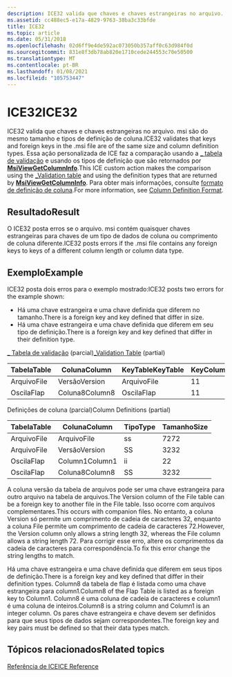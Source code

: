 ```yaml
---
description: ICE32 valida que chaves e chaves estrangeiras no arquivo. msi são do mesmo tamanho e tipos de definição de coluna.
ms.assetid: cc488ec5-e17a-4829-9763-38ba3c33bfde
title: ICE32
ms.topic: article
ms.date: 05/31/2018
ms.openlocfilehash: 02d6ff9e4de592ac073050b357aff0c63d984f0d
ms.sourcegitcommit: 831e8f3db78ab820e1710cede244553c70e50500
ms.translationtype: MT
ms.contentlocale: pt-BR
ms.lasthandoff: 01/08/2021
ms.locfileid: "105753447"
---
```

# <a name="ice32"></a><span data-ttu-id="faf0e-103">ICE32</span><span class="sxs-lookup"><span data-stu-id="faf0e-103">ICE32</span></span>

<span data-ttu-id="faf0e-104">ICE32 valida que chaves e chaves estrangeiras no arquivo. msi são do mesmo tamanho e tipos de definição de coluna.</span><span class="sxs-lookup"><span data-stu-id="faf0e-104">ICE32 validates that keys and foreign keys in the .msi file are of the same size and column definition types.</span></span> <span data-ttu-id="faf0e-105">Essa ação personalizada de ICE faz a comparação usando a [ \_ tabela de validação](-validation-table.md) e usando os tipos de definição que são retornados por [**MsiViewGetColumnInfo**](/windows/desktop/api/Msiquery/nf-msiquery-msiviewgetcolumninfo).</span><span class="sxs-lookup"><span data-stu-id="faf0e-105">This ICE custom action makes the comparison using the [\_Validation table](-validation-table.md) and using the definition types that are returned by [**MsiViewGetColumnInfo**](/windows/desktop/api/Msiquery/nf-msiquery-msiviewgetcolumninfo).</span></span> <span data-ttu-id="faf0e-106">Para obter mais informações, consulte [formato de definição de coluna](column-definition-format.md).</span><span class="sxs-lookup"><span data-stu-id="faf0e-106">For more information, see [Column Definition Format](column-definition-format.md).</span></span>

## <a name="result"></a><span data-ttu-id="faf0e-107">Resultado</span><span class="sxs-lookup"><span data-stu-id="faf0e-107">Result</span></span>

<span data-ttu-id="faf0e-108">O ICE32 posta erros se o arquivo. msi contém quaisquer chaves estrangeiras para chaves de um tipo de dados de coluna ou comprimento de coluna diferente.</span><span class="sxs-lookup"><span data-stu-id="faf0e-108">ICE32 posts errors if the .msi file contains any foreign keys to keys of a different column length or column data type.</span></span>

## <a name="example"></a><span data-ttu-id="faf0e-109">Exemplo</span><span class="sxs-lookup"><span data-stu-id="faf0e-109">Example</span></span>

<span data-ttu-id="faf0e-110">ICE32 posta dois erros para o exemplo mostrado:</span><span class="sxs-lookup"><span data-stu-id="faf0e-110">ICE32 posts two errors for the example shown:</span></span>

-   <span data-ttu-id="faf0e-111">Há uma chave estrangeira e uma chave definida que diferem no tamanho.</span><span class="sxs-lookup"><span data-stu-id="faf0e-111">There is a foreign key and key defined that differ in size.</span></span>
-   <span data-ttu-id="faf0e-112">Há uma chave estrangeira e uma chave definida que diferem em seu tipo de definição.</span><span class="sxs-lookup"><span data-stu-id="faf0e-112">There is a foreign key and key defined that differ in their definition type.</span></span>

<span data-ttu-id="faf0e-113">[ \_ Tabela de validação](-validation-table.md) (parcial)</span><span class="sxs-lookup"><span data-stu-id="faf0e-113">[\_Validation Table](-validation-table.md) (partial)</span></span>



| <span data-ttu-id="faf0e-114">Tabela</span><span class="sxs-lookup"><span data-stu-id="faf0e-114">Table</span></span> | <span data-ttu-id="faf0e-115">Coluna</span><span class="sxs-lookup"><span data-stu-id="faf0e-115">Column</span></span>  | <span data-ttu-id="faf0e-116">KeyTable</span><span class="sxs-lookup"><span data-stu-id="faf0e-116">KeyTable</span></span> | <span data-ttu-id="faf0e-117">KeyColumn</span><span class="sxs-lookup"><span data-stu-id="faf0e-117">KeyColumn</span></span> |
|-------|---------|----------|-----------|
| <span data-ttu-id="faf0e-118">Arquivo</span><span class="sxs-lookup"><span data-stu-id="faf0e-118">File</span></span>  | <span data-ttu-id="faf0e-119">Versão</span><span class="sxs-lookup"><span data-stu-id="faf0e-119">Version</span></span> | <span data-ttu-id="faf0e-120">Arquivo</span><span class="sxs-lookup"><span data-stu-id="faf0e-120">File</span></span>     | <span data-ttu-id="faf0e-121">1</span><span class="sxs-lookup"><span data-stu-id="faf0e-121">1</span></span>         |
| <span data-ttu-id="faf0e-122">Oscila</span><span class="sxs-lookup"><span data-stu-id="faf0e-122">Flap</span></span>  | <span data-ttu-id="faf0e-123">Coluna8</span><span class="sxs-lookup"><span data-stu-id="faf0e-123">Column8</span></span> | <span data-ttu-id="faf0e-124">Oscila</span><span class="sxs-lookup"><span data-stu-id="faf0e-124">Flap</span></span>     | <span data-ttu-id="faf0e-125">1</span><span class="sxs-lookup"><span data-stu-id="faf0e-125">1</span></span>         |



 

<span data-ttu-id="faf0e-126">Definições de coluna (parcial)</span><span class="sxs-lookup"><span data-stu-id="faf0e-126">Column Definitions (partial)</span></span>



| <span data-ttu-id="faf0e-127">Tabela</span><span class="sxs-lookup"><span data-stu-id="faf0e-127">Table</span></span> | <span data-ttu-id="faf0e-128">Coluna</span><span class="sxs-lookup"><span data-stu-id="faf0e-128">Column</span></span>  | <span data-ttu-id="faf0e-129">Tipo</span><span class="sxs-lookup"><span data-stu-id="faf0e-129">Type</span></span> | <span data-ttu-id="faf0e-130">Tamanho</span><span class="sxs-lookup"><span data-stu-id="faf0e-130">Size</span></span> |
|-------|---------|------|------|
| <span data-ttu-id="faf0e-131">Arquivo</span><span class="sxs-lookup"><span data-stu-id="faf0e-131">File</span></span>  | <span data-ttu-id="faf0e-132">Arquivo</span><span class="sxs-lookup"><span data-stu-id="faf0e-132">File</span></span>    | <span data-ttu-id="faf0e-133">s</span><span class="sxs-lookup"><span data-stu-id="faf0e-133">s</span></span>    | <span data-ttu-id="faf0e-134">72</span><span class="sxs-lookup"><span data-stu-id="faf0e-134">72</span></span>   |
| <span data-ttu-id="faf0e-135">Arquivo</span><span class="sxs-lookup"><span data-stu-id="faf0e-135">File</span></span>  | <span data-ttu-id="faf0e-136">Versão</span><span class="sxs-lookup"><span data-stu-id="faf0e-136">Version</span></span> | <span data-ttu-id="faf0e-137">S</span><span class="sxs-lookup"><span data-stu-id="faf0e-137">S</span></span>    | <span data-ttu-id="faf0e-138">32</span><span class="sxs-lookup"><span data-stu-id="faf0e-138">32</span></span>   |
| <span data-ttu-id="faf0e-139">Oscila</span><span class="sxs-lookup"><span data-stu-id="faf0e-139">Flap</span></span>  | <span data-ttu-id="faf0e-140">Column1</span><span class="sxs-lookup"><span data-stu-id="faf0e-140">Column1</span></span> | <span data-ttu-id="faf0e-141">i</span><span class="sxs-lookup"><span data-stu-id="faf0e-141">i</span></span>    | <span data-ttu-id="faf0e-142">2</span><span class="sxs-lookup"><span data-stu-id="faf0e-142">2</span></span>    |
| <span data-ttu-id="faf0e-143">Oscila</span><span class="sxs-lookup"><span data-stu-id="faf0e-143">Flap</span></span>  | <span data-ttu-id="faf0e-144">Coluna8</span><span class="sxs-lookup"><span data-stu-id="faf0e-144">Column8</span></span> | <span data-ttu-id="faf0e-145">S</span><span class="sxs-lookup"><span data-stu-id="faf0e-145">S</span></span>    | <span data-ttu-id="faf0e-146">32</span><span class="sxs-lookup"><span data-stu-id="faf0e-146">32</span></span>   |



 

<span data-ttu-id="faf0e-147">A coluna versão da tabela de arquivos pode ser uma chave estrangeira para outro arquivo na tabela de arquivos.</span><span class="sxs-lookup"><span data-stu-id="faf0e-147">The Version column of the File table can be a foreign key to another file in the File table.</span></span> <span data-ttu-id="faf0e-148">Isso ocorre com arquivos complementares.</span><span class="sxs-lookup"><span data-stu-id="faf0e-148">This occurs with companion files.</span></span> <span data-ttu-id="faf0e-149">No entanto, a coluna Version só permite um comprimento de cadeia de caracteres 32, enquanto a coluna File permite um comprimento de cadeia de caracteres 72.</span><span class="sxs-lookup"><span data-stu-id="faf0e-149">However, the Version column only allows a string length 32, whereas the File column allows a string length 72.</span></span> <span data-ttu-id="faf0e-150">Para corrigir esse erro, altere os comprimentos da cadeia de caracteres para correspondência.</span><span class="sxs-lookup"><span data-stu-id="faf0e-150">To fix this error change the string lengths to match.</span></span>

<span data-ttu-id="faf0e-151">Há uma chave estrangeira e uma chave definida que diferem em seus tipos de definição.</span><span class="sxs-lookup"><span data-stu-id="faf0e-151">There is a foreign key and key defined that differ in their definition types.</span></span> <span data-ttu-id="faf0e-152">Column8 da tabela de flap é listada como uma chave estrangeira para column1.</span><span class="sxs-lookup"><span data-stu-id="faf0e-152">Column8 of the Flap Table is listed as a foreign key to Column1.</span></span> <span data-ttu-id="faf0e-153">Column8 é uma coluna de cadeia de caracteres e column1 é uma coluna de inteiros.</span><span class="sxs-lookup"><span data-stu-id="faf0e-153">Column8 is a string column and Column1 is an integer column.</span></span> <span data-ttu-id="faf0e-154">Os pares chave estrangeira e chave devem ser definidos para que seus tipos de dados sejam correspondentes.</span><span class="sxs-lookup"><span data-stu-id="faf0e-154">The foreign key and key pairs must be defined so that their data types match.</span></span>

## <a name="related-topics"></a><span data-ttu-id="faf0e-155">Tópicos relacionados</span><span class="sxs-lookup"><span data-stu-id="faf0e-155">Related topics</span></span>

<dl> <dt>

[<span data-ttu-id="faf0e-156">Referência de ICE</span><span class="sxs-lookup"><span data-stu-id="faf0e-156">ICE Reference</span></span>](ice-reference.md)
</dt> </dl>

 

 



